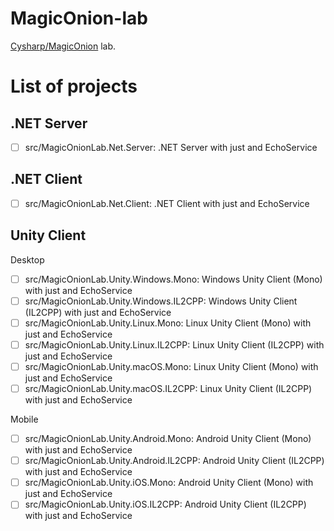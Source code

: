 # MagicOnion-lab

[Cysharp/MagicOnion](https://github.com/Cysharp/MagicOnion) lab.

# List of projects

## .NET Server

* [ ] src/MagicOnionLab.Net.Server: .NET Server with just and EchoService

## .NET Client

* [ ] src/MagicOnionLab.Net.Client: .NET Client with just and EchoService

## Unity Client

Desktop

* [ ] src/MagicOnionLab.Unity.Windows.Mono: Windows Unity Client (Mono) with just and EchoService
* [ ] src/MagicOnionLab.Unity.Windows.IL2CPP: Windows Unity Client (IL2CPP) with just and EchoService
* [ ] src/MagicOnionLab.Unity.Linux.Mono: Linux Unity Client (Mono) with just and EchoService
* [ ] src/MagicOnionLab.Unity.Linux.IL2CPP: Linux Unity Client (IL2CPP) with just and EchoService
* [ ] src/MagicOnionLab.Unity.macOS.Mono: Linux Unity Client (Mono) with just and EchoService
* [ ] src/MagicOnionLab.Unity.macOS.IL2CPP: Linux Unity Client (IL2CPP) with just and EchoService

Mobile

* [ ] src/MagicOnionLab.Unity.Android.Mono: Android Unity Client (Mono) with just and EchoService
* [ ] src/MagicOnionLab.Unity.Android.IL2CPP: Android Unity Client (IL2CPP) with just and EchoService
* [ ] src/MagicOnionLab.Unity.iOS.Mono: Android Unity Client (Mono) with just and EchoService
* [ ] src/MagicOnionLab.Unity.iOS.IL2CPP: Android Unity Client (IL2CPP) with just and EchoService
